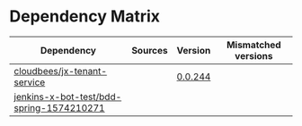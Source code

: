 # Dependency Matrix

Dependency | Sources | Version | Mismatched versions
---------- | ------- | ------- | -------------------
[cloudbees/jx-tenant-service](https://github.com/cloudbees/jx-tenant-service) |  | [0.0.244](https://github.com/cloudbees/jx-tenant-service/releases/tag/v0.0.244) | 
[jenkins-x-bot-test/bdd-spring-1574210271](https://github.com/jenkins-x-bot-test/bdd-spring-1574210271.git) |  | []() | 
